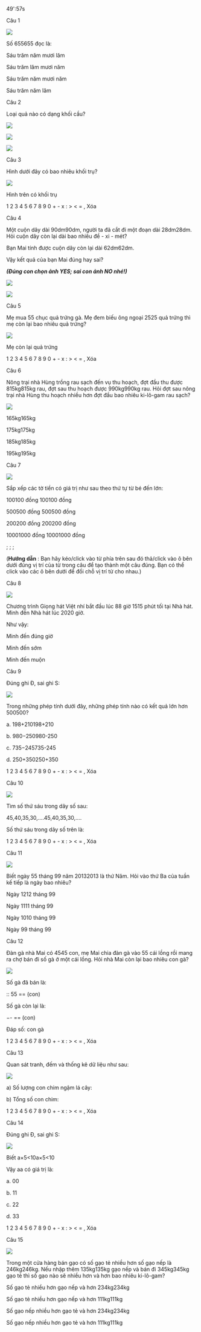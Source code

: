 49':57s

Câu 1

![](https://onthi123.vn/public/uploads/1_467.png)

Số 655655 đọc là: 

Sáu trăm năm mươi lăm

Sáu trăm lăm mươi năm

Sáu trăm năm mươi năm

Sáu trăm năm lăm

Câu 2

Loại quả nào có dạng khối cầu?

![](https://onthi123.vn/public/uploads/2a_25.png)

![](https://onthi123.vn/public/uploads/2b_35.png)

![](https://onthi123.vn/public/uploads/2c_11.png)

Câu 3

Hình dưới đây có bao nhiêu khối trụ?

![](https://onthi123.vn/public/uploads/3_320.png)

Hình trên có  khối trụ 

1 2 3 4 5 6 7 8 9 0 + - x : > < = , Xóa

Câu 4

Một cuộn dây dài 90dm90dm, người ta đã cắt đi một đoạn dài 28dm28dm. Hỏi cuộn dây còn lại dài bao nhiêu đề - xi - mét?

Bạn Mai tính được cuộn dây còn lại dài 62dm62dm.

Vậy kết quả của bạn Mai đúng hay sai?

**_(Đúng con chọn ảnh YES; sai con ảnh NO nhé!)_**

![](https://onthi123.vn/public/uploads/4a_19.png)

![](https://onthi123.vn/public/uploads/4b_24.png)

Câu 5

Mẹ mua 55 chục quả trứng gà. Mẹ đem biếu ông ngoại 2525 quả trứng thì mẹ còn lại bao nhiêu quả trứng? 

![](https://onthi123.vn/public/uploads/5_287.png)

Mẹ còn lại  quả trứng

1 2 3 4 5 6 7 8 9 0 + - x : > < = , Xóa

Câu 6

Nông trại nhà Hùng trồng rau sạch đến vụ thu hoạch, đợt đầu thu được 815kg815kg rau, đợt sau thu hoạch được 990kg990kg rau. Hỏi đợt sau nông trại nhà Hùng thu hoạch nhiều hơn đợt đầu bao nhiêu ki-lô-gam rau sạch? 

![](https://onthi123.vn/public/uploads/6_294.png)

165kg165kg

175kg175kg

185kg185kg

195kg195kg

Câu 7

![](https://onthi123.vn/public/uploads/7_279.png)

Sắp xếp các tờ tiền có giá trị như sau theo thứ tự từ bé đến lớn:

100100 đồng 100100 đồng

500500 đồng 500500 đồng

200200 đồng 200200 đồng

10001000 đồng 10001000 đồng

;  ;  ;  

(**Hướng dẫn** : Bạn hãy kéo/click vào từ phía trên sau đó thả/click vào ô bên dưới đúng vị trí của từ trong câu để tạo thành một câu đúng. Bạn có thể click vào các ô bên dưới để đổi chỗ vị trí từ cho nhau.)

Câu 8

![](https://onthi123.vn/public/uploads/8_292.png)

Chương trình Giọng hát Việt nhí bắt đầu lúc 88 giờ 1515 phút tối tại Nhà hát. Minh đến Nhà hát lúc 2020 giờ. 

Như vậy: 

Minh đến đúng giờ 

Minh đến sớm

Minh đến muộn

Câu 9

Đúng ghi Đ, sai ghi S:

![](https://onthi123.vn/public/uploads/9_280.png)

Trong những phép tính dưới đây, những phép tính nào có kết quả lớn hơn 500500? 

a. 198+210198+210

b. 980−250980-250

c. 735−245735-245

d. 250+350250+350

1 2 3 4 5 6 7 8 9 0 + - x : > < = , Xóa

Câu 10

![](https://onthi123.vn/public/uploads/10_276.png)

Tìm số thứ sáu trong dãy số sau: 

45,40,35,30,….45,40,35,30,….

Số thứ sáu trong dãy số trên là:  

1 2 3 4 5 6 7 8 9 0 + - x : > < = , Xóa

Câu 11

![](https://onthi123.vn/public/uploads/11_118.png)

Biết ngày 55 tháng 99 năm 20132013 là thứ Năm. Hỏi vào thứ Ba của tuần kế tiếp là ngày bao nhiêu? 

Ngày 1212 tháng 99

Ngày 1111 tháng 99

Ngày 1010 tháng 99

Ngày 99 tháng 99

Câu 12

Đàn gà nhà Mai có 4545 con, mẹ Mai chia đàn gà vào 55 cái lồng rồi mang ra chợ bán đi số gà ở một cái lồng. Hỏi nhà Mai còn lại bao nhiêu con gà? 

![](https://onthi123.vn/public/uploads/12_120.png)

Số gà đã bán là:

:: 55 ==  (con)

Số gà còn lại là:

−-  ==  (con)

Đáp số:  con gà

1 2 3 4 5 6 7 8 9 0 + - x : > < = , Xóa

Câu 13

Quan sát tranh, đếm và thống kê dữ liệu như sau:

![](https://onthi123.vn/public/uploads/13_111.png)

a) Số lượng con chim ngậm lá cây: 

b) Tổng số con chim: 

1 2 3 4 5 6 7 8 9 0 + - x : > < = , Xóa

Câu 14

Đúng ghi Đ, sai ghi S:

![](https://onthi123.vn/public/uploads/14_104.png)

Biết a×5<10a×5<10

Vậy aa có giá trị là:

a. 00  

b. 11  

c. 22  

d. 33  

1 2 3 4 5 6 7 8 9 0 + - x : > < = , Xóa

Câu 15

![](https://onthi123.vn/public/uploads/15_100.png)

Trong một cửa hàng bán gạo có số gạo tẻ nhiều hơn số gạo nếp là 246kg246kg. Nếu nhập thêm 135kg135kg gạo nếp và bán đi 345kg345kg gạo tẻ thì số gạo nào sẽ nhiều hơn và hơn bao nhiêu ki-lô-gam? 

Số gạo tẻ nhiều hơn gạo nếp và hơn 234kg234kg

Số gạo tẻ nhiều hơn gạo nếp và hơn 111kg111kg

Số gạo nếp nhiều hơn gạo tẻ và hơn 234kg234kg

Số gạo nếp nhiều hơn gạo tẻ và hơn 111kg111kg
